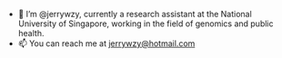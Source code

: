 - 👋 I’m @jerrywzy, currently a research assistant at the National University of Singapore, working in the field of genomics and public health.
- 📫 You can reach me at jerrywzy@hotmail.com

<!---
jerrywzy/jerrywzy is a ✨ special ✨ repository because its `README.md` (this file) appears on your GitHub profile.
You can click the Preview link to take a look at your changes.
--->
